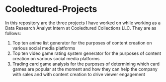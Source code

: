 # Cooledtured-Projects

In this repository are the three projects I have worked on while working as a Data Research Analyst Intern at Cooledtured Collections LLC. They are as follows:
1. Top ten anime list generator for the purposes of content creation on various social media platforms
2. Top ten video game rating system generator for the purposes of content creation on various social media platforms
3. Trading card game analysis for the purposes of determining which card games are popular at the moment and how they can help the company with sales and with content creation to drive viewer engagement
